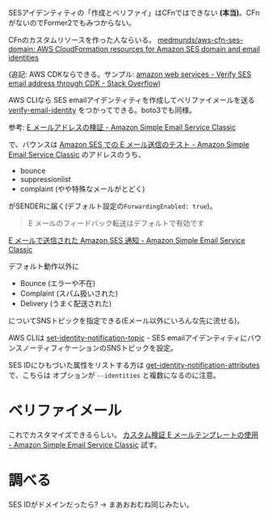 SESアイデンティティの「作成とベリファイ」はCFnではできない
**(本当)**。CFnがないのでFormer2でもみつからない。

CFnのカスタムリソースを作った人ならいる。
[medmunds/aws-cfn-ses-domain: AWS CloudFormation resources for Amazon SES domain and email identities](https://github.com/medmunds/aws-cfn-ses-domain)

(追記: AWS CDKならできる。サンプル: [amazon web services - Verify SES email address through CDK - Stack Overflow](https://stackoverflow.com/questions/65886628/verify-ses-email-address-through-cdk))

AWS CLIなら
SES emailアイデンティティを作成してベリファイメールを送る [verify-email-identity](https://awscli.amazonaws.com/v2/documentation/api/latest/reference/ses/verify-email-identity.html)
をつかってできる。boto3でも同様。

参考: [E メールアドレスの検証 - Amazon Simple Email Service Classic](https://docs.aws.amazon.com/ja_jp/ses/latest/DeveloperGuide/verify-email-addresses-procedure.html)

で、バウンスは
[Amazon SES での E メール送信のテスト \- Amazon Simple Email Service Classic](https://docs.aws.amazon.com/ja_jp/ses/latest/DeveloperGuide/send-email-simulator.html)
のアドレスのうち、

- bounce
- suppressionlist
- complaint (やや特殊なメールがとどく)

がSENDERに届く(デフォルト設定の`ForwardingEnabled: true`)。

> E メールのフィードバック転送はデフォルトで有効です

[E メールで送信された Amazon SES 通知 - Amazon Simple Email Service Classic](https://docs.aws.amazon.com/ja_jp/ses/latest/DeveloperGuide/monitor-sending-activity-using-notifications-email.html)

デフォルト動作以外に

- Bounce (エラーや不在)
- Complaint (スパム扱いされた)
- Delivery (うまく配送された)

についてSNSトピックを指定できる(Eメール以外にいろんな先に流せる)。

AWS CLIは
[set-identity-notification-topic](https://awscli.amazonaws.com/v2/documentation/api/latest/reference/ses/set-identity-notification-topic.html) - SES emailアイデンティティにバウンスノーティフィケーションのSNSトピックを設定。

SES IDにひもづいた属性をリストする方は
[get-identity-notification-attributes](https://awscli.amazonaws.com/v2/documentation/api/latest/reference/ses/get-identity-notification-attributes.html)
で、こちらは
オプションが `--identities` と複数になるのに注意。

# ベリファイメール

これでカスタマイズできるらしい。
[カスタム検証 E メールテンプレートの使用 - Amazon Simple Email Service Classic](https://docs.aws.amazon.com/ja_jp/ses/latest/DeveloperGuide/send-email-verify-address-custom.html)
試す。

# 調べる

SES IDがドメインだったら?
→ まあおおむね同じみたい。
